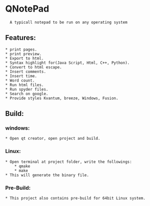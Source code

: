 # QNotePad
      A typicall notepad to be run on any operating system


## Features:
    * print pages.
    * print preview.
    * Export to html.
    * Syntax highlight for(Java Script, Html, C++, Python).
    * Convert to html escape.
    * Insert comments.
    * Insert time.
    * Word count.
    * Run html files.
    * Run spyder files.
    * Search on google.
    * Provide styles Kvantum, breeze, Windows, Fusion.

## Build:

### windows:
    * Open qt creator, open project and build.
### Linux:
    * Open terminal at project folder, write the followings:
        * qmake
        * make
    * This will generate the binary file.

### Pre-Build:
    * This project also contains pre-build for 64bit Linux system.
